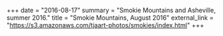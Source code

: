 +++
date = "2016-08-17"
summary = "Smokie Mountains and Asheville, summer 2016."
title = "Smokie Mountains, August 2016"
external_link = "https://s3.amazonaws.com/tjaart-photos/smokies/index.html"
+++
